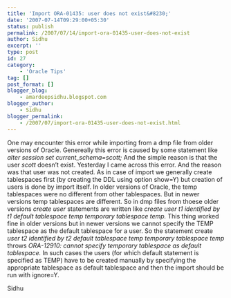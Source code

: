 ```yaml
---
title: 'Import ORA-01435: user does not exist&#8230;'
date: '2007-07-14T09:29:00+05:30'
status: publish
permalink: /2007/07/14/import-ora-01435-user-does-not-exist
author: Sidhu
excerpt: ''
type: post
id: 27
category:
    - 'Oracle Tips'
tag: []
post_format: []
blogger_blog:
    - amardeepsidhu.blogspot.com
blogger_author:
    - Sidhu
blogger_permalink:
    - /2007/07/import-ora-01435-user-does-not-exist.html
---
```

One may encounter this error while importing from a dmp file from older versions of Oracle. Genereally this error is caused by some statement like <span style="font-style: italic;">alter session set current\_schema=scott; </span>And the simple reason is that the user <span style="font-style: italic;">scott</span> doesn’t exist. Yesterday I came across this error. And the reason was that user was not created. As in case of import we generally create tablespaces first (by creating the DDL using option show=Y) but creation of users is done by import itself. In older versions of Oracle, the temp tablespaces were no different from other tablespaces. But in newer versions temp tablespaces are different. So in dmp files from thoese older versions <span style="font-style: italic;">create user </span>statements are written like <span style="font-style: italic;">create user t1 identified by t1 default tablespace temp temporary tablespace temp. </span>This thing worked fine in older versions but in newer versions we cannot specify the TEMP tablespace as the default tablespace for a user. So the statement create <span style="font-style: italic;">user t2 identified by t2 default tablespace temp temporary tablespace temp</span> throws <span style="font-style: italic;">ORA-12910: cannot specify temporary tablespace as default tablespace. </span>In such cases the users (for which default statement is specified as TEMP) have to be created manually by specifying the appropriate tablespace as default tablespace and then the import should be run with ignore=Y.

Sidhu